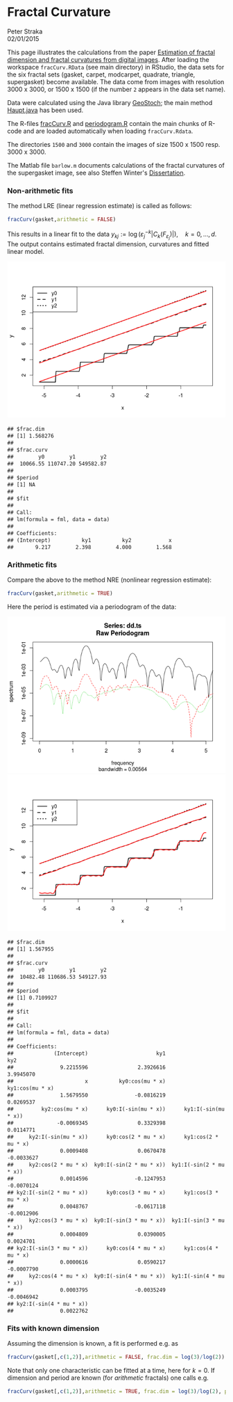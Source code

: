 # Fractal Curvature
Peter Straka  
02/01/2015  

This page illustrates the calculations from the paper [Estimation of fractal dimension and fractal curvatures from digital images](http://arxiv.org/abs/1408.6333). 
After loading the workspace `fracCurv.RData` (see main directory) in RStudio, the data sets for the six fractal sets (gasket, carpet, modcarpet, quadrate, triangle, supergasket) become available. The data come from images with resolution 3000 x 3000, or 1500 x 1500 (if the number `2` appears in the data set name).

Data were calculated using the Java library [GeoStoch](http://www.uni-ulm.de/en/mawi/institute-of-stochastics/software.html); the main method [Haupt.java](./Haupt.java) has been used.

The R-files [fracCurv.R](./fracCurv.R) and [periodogram.R](./periodogram.R) 
contain the main chunks of R-code and are loaded automatically when loading `fracCurv.Rdata`.

The directories `1500` and `3000` contain the images of size 1500 x 1500 resp. 3000 x 3000. 

The Matlab file `barlow.m` documents calculations of the fractal curvatures of the supergasket image, see also Steffen Winter's [Dissertation](http://www.math.kit.edu/iag4/~winter/media/dissmath629.pdf).

### Non-arithmetic fits

The method LRE (linear regression estimate) is called as follows: 


```r
fracCurv(gasket,arithmetic = FALSE)
```

This results in a linear fit to the data 
$y_{kj}  := \log \left( \varepsilon_j^{-k} |C_k(F_{\varepsilon_j})|\right), \quad k=0,\ldots, d$. The output contains estimated fractal dimension, curvatures and fitted linear model.

![](./figure/LRE-1.png) 

```
## $frac.dim
## [1] 1.568276
## 
## $frac.curv
##        y0        y1        y2 
##  10066.55 110747.20 549582.87 
## 
## $period
## [1] NA
## 
## $fit
## 
## Call:
## lm(formula = fml, data = data)
## 
## Coefficients:
## (Intercept)          ky1          ky2            x  
##       9.217        2.398        4.000        1.568
```

### Arithmetic fits

Compare the above to the method NRE (nonlinear regression estimate): 


```r
fracCurv(gasket,arithmetic = TRUE)
```

Here the period is estimated via a periodogram of the data: 

![](./figure/NRE-1.png) ![](./figure/NRE-2.png) 

```
## $frac.dim
## [1] 1.567955
## 
## $frac.curv
##        y0        y1        y2 
##  10482.48 110686.53 549127.93 
## 
## $period
## [1] 0.7109927
## 
## $fit
## 
## Call:
## lm(formula = fml, data = data)
## 
## Coefficients:
##             (Intercept)                      ky1                      ky2  
##               9.2215596                2.3926616                3.9945070  
##                       x          ky0:cos(mu * x)          ky1:cos(mu * x)  
##               1.5679550               -0.0816219                0.0269537  
##         ky2:cos(mu * x)      ky0:I(-sin(mu * x))      ky1:I(-sin(mu * x))  
##              -0.0069345                0.3329398                0.0114771  
##     ky2:I(-sin(mu * x))      ky0:cos(2 * mu * x)      ky1:cos(2 * mu * x)  
##               0.0009408                0.0670478               -0.0033627  
##     ky2:cos(2 * mu * x)  ky0:I(-sin(2 * mu * x))  ky1:I(-sin(2 * mu * x))  
##               0.0014596               -0.1247953               -0.0070124  
## ky2:I(-sin(2 * mu * x))      ky0:cos(3 * mu * x)      ky1:cos(3 * mu * x)  
##               0.0048767               -0.0617118               -0.0012906  
##     ky2:cos(3 * mu * x)  ky0:I(-sin(3 * mu * x))  ky1:I(-sin(3 * mu * x))  
##               0.0004809                0.0390005                0.0024701  
## ky2:I(-sin(3 * mu * x))      ky0:cos(4 * mu * x)      ky1:cos(4 * mu * x)  
##               0.0000616                0.0590217               -0.0007790  
##     ky2:cos(4 * mu * x)  ky0:I(-sin(4 * mu * x))  ky1:I(-sin(4 * mu * x))  
##               0.0003795               -0.0035249               -0.0046942  
## ky2:I(-sin(4 * mu * x))  
##               0.0022762
```


### Fits with known dimension

Assuming the dimension is known, a fit is performed e.g. as 


```r
fracCurv(gasket[,c(1,2)],arithmetic = FALSE, frac.dim = log(3)/log(2))
```

Note that only one characteristic can be fitted at a time, here for $k = 0$. 
If dimension and period are known (for _arithmetic_ fractals) one calls e.g.


```r
fracCurv(gasket[,c(1,2)],arithmetic = TRUE, frac.dim = log(3)/log(2), period = log(2))
```

